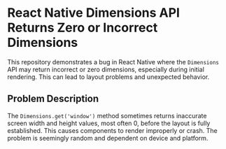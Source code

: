 # React Native Dimensions API Returns Zero or Incorrect Dimensions

This repository demonstrates a bug in React Native where the `Dimensions` API may return incorrect or zero dimensions, especially during initial rendering. This can lead to layout problems and unexpected behavior.

## Problem Description

The `Dimensions.get('window')` method sometimes returns inaccurate screen width and height values, most often 0, before the layout is fully established.  This causes components to render improperly or crash. The problem is seemingly random and dependent on device and platform.